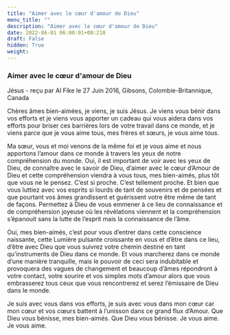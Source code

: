 ```yaml
---
title: "Aimer avec le cœur d'amour de Dieu"
menu_title: ""
description: "Aimer avec le cœur d'amour de Dieu"
date: 2022-06-01 06:00:01+00:218
draft: False
hidden: True
weight:
---
```

### Aimer avec le cœur d'amour de Dieu

Jésus - reçu par Al Fike le 27 Juin 2016, Gibsons, Colombie-Britannique, Canada

Chères âmes bien-aimées, je viens, je suis Jésus. Je viens vous bénir dans vos efforts et je viens vous apporter un cadeau qui vous aidera dans vos efforts pour briser ces barrières lors de votre travail dans ce monde, et je viens parce que je vous aime tous, mes frères et sœurs, je vous aime tous.

Ma sœur, vous et moi venons de la même foi et je vous aime et nous apportons l’amour dans ce monde à travers les yeux de notre compréhension du monde. Oui, il est important de voir avec les yeux de Dieu, de connaître avec le savoir de Dieu, d’aimer avec le cœur d’Amour de Dieu et cette compréhension viendra à vous tous, mes bien-aimés, plus tôt que vous ne le pensez. C’est si proche. C’est tellement proche. Et bien que vous luttiez avec vos esprits si lourds de tant de souvenirs et de pensées et que pourtant vos âmes grandissent et guérissent votre être même de tant de façons. Permettez à Dieu de vous emmener à ce lieu de connaissance et de compréhension joyeuse où les révélations viennent et la compréhension s’épanouit sans la lutte de l’esprit mais la connaissance de l’âme.

Oui, mes bien-aimés, c’est pour vous d’entrer dans cette conscience naissante, cette Lumière pulsante croissante en vous et d’être dans ce lieu, d’être avec Dieu que vous suivrez votre chemin destiné en tant qu’instruments de Dieu dans ce monde. Et vous marcherez dans ce monde d’une manière tranquille, mais le pouvoir de ceci sera indubitable et provoquera des vagues de changement et beaucoup d’âmes répondront à votre contact, votre sourire et vos simples mots d’amour alors que vous embrasserez tous ceux que vous rencontrerez et serez l’émissaire de Dieu dans le monde.

Je suis avec vous dans vos efforts, je suis avec vous dans mon cœur car mon cœur et vos cœurs battent à l’unisson dans ce grand flux d’Amour. Que Dieu vous bénisse, mes bien-aimés. Que Dieu vous bénisse. Je vous aime. Je vous aime.



